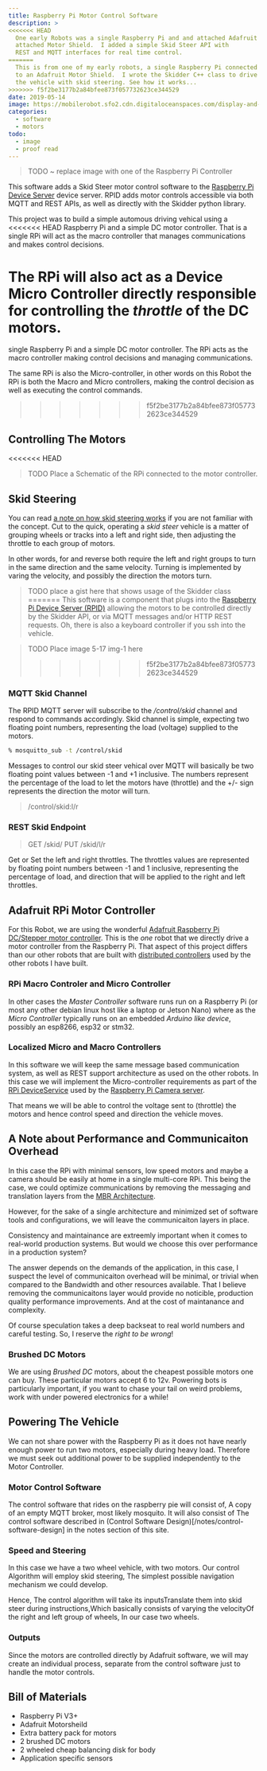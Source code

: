 ```yaml
---
title: Raspberry Pi Motor Control Software
description: >
<<<<<<< HEAD
  One early Robots was a single Raspberry Pi and and attached Adafruit
  attached Motor Shield.  I added a simple Skid Steer API with
  REST and MQTT interfaces for real time control.
=======
  This is from one of my early robots, a single Raspberry Pi connected
  to an Adafruit Motor Shield.  I wrote the Skidder C++ class to drive
  the vehicle with skid steering. See how it works...
>>>>>>> f5f2be3177b2a84bfee873f057732623ce344529
date: 2019-05-14
image: https://mobilerobot.sfo2.cdn.digitaloceanspaces.com/display-and-motors.jpg
categories:
  - software
  - motors
todo: 
  - image
  - proof read
---
```


> TODO ~ replace image with one of the Raspberry Pi Controller

This software adds a Skid Steer motor control software to the
[Raspberry Pi Device Server](http://github.com/mobilerobot-io/rpid)
device server.  RPID adds motor controls accessible via both MQTT and
REST APIs, as well as directly with the Skidder python library.
<!--more-->

This project was to build a simple automous driving vehical using a
<<<<<<< HEAD
Raspberry Pi and a simple DC motor controller.  That is a single RPi
will act as the macro controller that manages communications and makes
control decisions.  

The RPi will also act as a Device Micro Controller directly
responsible for controlling the _throttle_ of the DC motors.
=======
single Raspberry Pi and a simple DC motor controller.  The RPi acts
as the macro controller making control decisions and managing
communications. 
<!--more-->

The same RPi is also the Micro-controller, in other words on this
Robot the RPi is both the Macro and Micro controllers, making the
control decision as well as executing the control commands.
>>>>>>> f5f2be3177b2a84bfee873f057732623ce344529

## Controlling The Motors

<<<<<<< HEAD
> TODO Place a Schematic of the RPi connected to the motor
> controller. 

## Skid Steering

You can read [a note on how skid steering works](/notes/skid-steering)
if you are not familiar with the concept.  Cut to the quick, operating
a _skid steer_ vehicle is a matter of grouping wheels or tracks into a
left and right side, then adjusting the throttle to each group of
motors. 

In other words, for and reverse both require the left and right groups
to turn in the same direction and the same velocity.  Turning is
implemented by varing the velocity, and possibly the direction the
motors turn.

> TODO place a gist here that shows usage of the Skidder class
=======
This software is a component that plugs into the
[Raspberry Pi Device Server (RPID)](/projects/rpid) 
allowing the motors to be controlled directly by the Skidder API, or
via MQTT messages and/or HTTP REST requests. Oh, there is also a
keyboard controller if you ssh into the vehicle.

> TODO Place image 5-17 img-1 here 
>>>>>>> f5f2be3177b2a84bfee873f057732623ce344529

### MQTT Skid Channel

The RPID MQTT server will subscribe to the _/control/skid_ channel and
respond to commands accordingly.  Skid channel is simple, expecting
two floating point numbers, representing the load (voltage) supplied
to the motors. 

```bash
% mosquitto_sub -t /control/skid 
```

Messages to control our skid steer vehical over MQTT will basically be
two floating point values between -1 and +1 inclusive.  The numbers
represent the percentage of the load to let the motors have (throttle)
and the +/- sign represents the direction the motor will turn.

> /control/skid:l/r

### REST Skid Endpoint

> GET /skid/
> PUT /skid/l/r

Get or Set the left and right throttles.  The throttles values are 
represented by floating point numbers between -1 and 1 inclusive,
representing the percentage of load, and direction that will be
applied to the right and left throttles.

## Adafruit RPi Motor Controller

For this Robot, we are using the wonderful [Adafruit Raspberry Pi
DC/Stepper motor controller](http://adafruit.com/todo). This is the
_one_ robot that we directly drive a motor controller from the
Raspberry Pi.  That aspect of this project differs than our other
robots that are built with 
[distributed controllers](/notes/distributed-controllers) used by the
other robots I have built.  

### RPi Macro Controler and Micro Controller

In other cases the _Master Controller_ software runs run on a
Raspberry Pi (or most any other debian linux host like a laptop or
Jetson Nano) where as the _Micro Controller_ typically runs on an
embedded _Arduino like device_, possibly an esp8266, esp32 or stm32.

### Localized Micro and Macro Controllers

In this software we will keep the same message based communication
system, as well as REST support architecture as used on the other
robots.  In this case we will implement the Micro-controller
requirements as part of the [RPi DeviceService](/todo) used by the
[Raspberry Pi Camera server](/todo).

That means we will be able to control the voltage sent to (throttle)
the motors and hence control speed and direction the vehicle moves.


## A Note about Performance and Communicaiton Overhead

In this case the RPi with minimal sensors, low speed motors and maybe
a camera should be easily at home in a single multi-core RPi.  This
being the case, we could optimize communications by removing the
messaging and translation layers from the 
[MBR Architecture](/mobile-robot-architecture).  

However, for the sake of a single architecture and minimized set of
software tools and configurations, we will leave the communicaiton
layers in place.

Consistency and maintainance are extreemly important when it comes to
real-world production systems. But would we choose this over
performance in a production system?

The answer depends on the demands of the application, in this case, I
suspect the level of communicaiton overhead will be minimal, or
trivial when compared to the Bandwidth and other resources available.
That I believe removing the communicaitons layer would provide no
noticible, production quality performance improvements.  And at the
cost of maintanance and complexity. 

Of course speculation takes a deep backseat to real world numbers and
careful testing.  So, I reserve the _right to be wrong_!

### Brushed DC Motors

We are using _Brushed DC_ motors, about the cheapest possible motors
one can buy.  These particular motors accept 6 to 12v.  Powering bots
is particularly important, if you want to chase your tail on weird
problems, work with under powered electronics for a while!

## Powering The Vehicle

We can not share power with the Raspberry Pi as it does not have
nearly enough power to run two motors, especially during heavy load.
Therefore we must seek out additional power to be supplied
independently to the Motor Controller.

### Motor Control Software 

The control software that rides on the raspberry pie will consist of,
A copy of an empty MQTT broker, most likely mosquito. It will also
consist of The control software described in (Control Software
Design)[/notes/control-software-design] in the notes section of this
site. 

### Speed and Steering

In this case we have a two wheel vehicle, with two motors. Our control
Algorithm will employ skid steering, The simplest possible navigation
mechanism we could develop.

Hence, The control algorithm will take its inputsTranslate them into
skid steer during instructions,Which basically consists of varying the
velocityOf the right and left group of wheels, In our case two
wheels. 

### Outputs

Since the motors are controlled directly by Adafruit software, we will
may create an individual process, separate from the control software
just to handle the motor controls.

## Bill of Materials

- Raspberry Pi V3+
- Adafruit Motorsheild
- Extra battery pack for motors
- 2 brushed DC motors
- 2 wheeled cheap balancing disk for body 
- Application specific sensors


